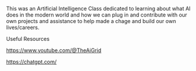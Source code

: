This was an Artificial Intelligence Class dedicated to learning about what AI does in the modern world and how we can plug in and contribute with our own projects and assistance to help made a chage and build our own lives/careers.

Useful Resources

https://www.youtube.com/@TheAiGrid

https://chatgpt.com/
